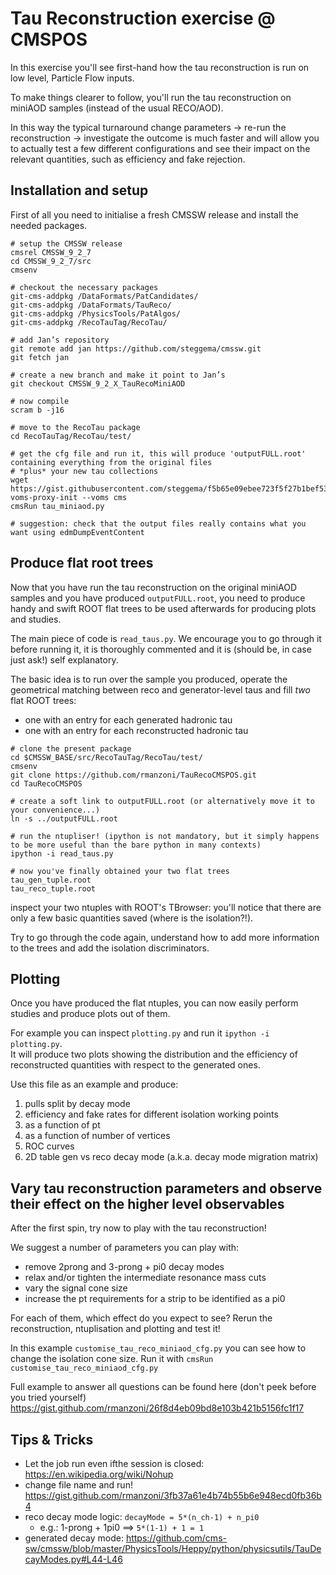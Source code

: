 # Tau Reconstruction exercise @ CMSPOS
In this exercise you'll see first-hand how the tau reconstruction is run on low level, Particle Flow inputs.  

To make things clearer to follow, you'll run the tau reconstruction on miniAOD samples (instead of the usual RECO/AOD). 

In this way the typical turnaround change parameters -> re-run the reconstruction -> investigate the outcome is much faster and will allow you to actually test a few different configurations and see their impact on the relevant quantities, such as efficiency and fake rejection. 

## Installation and setup
First of all you need to initialise a fresh CMSSW release and install the needed packages.

```
# setup the CMSSW release
cmsrel CMSSW_9_2_7
cd CMSSW_9_2_7/src
cmsenv

# checkout the necessary packages
git-cms-addpkg /DataFormats/PatCandidates/
git-cms-addpkg /DataFormats/TauReco/
git-cms-addpkg /PhysicsTools/PatAlgos/
git-cms-addpkg /RecoTauTag/RecoTau/

# add Jan’s repository
git remote add jan https://github.com/steggema/cmssw.git
git fetch jan

# create a new branch and make it point to Jan’s
git checkout CMSSW_9_2_X_TauRecoMiniAOD

# now compile
scram b -j16

# move to the RecoTau package
cd RecoTauTag/RecoTau/test/

# get the cfg file and run it, this will produce 'outputFULL.root' containing everything from the original files
# *plus* your new tau collections
wget https://gist.githubusercontent.com/steggema/f5b65e09ebee723f5f27b1bef53dfa03/raw/05e064b65d0fe4c3aeeb65b028ccbda857b27814/tau_miniaod.py
voms-proxy-init --voms cms
cmsRun tau_miniaod.py

# suggestion: check that the output files really contains what you want using edmDumpEventContent
```

## Produce flat root trees
Now that you have run the tau reconstruction on the original miniAOD samples and you have produced `outputFULL.root`, you need to produce handy and swift ROOT flat trees to be used afterwards for producing plots and studies.

The main piece of code is `read_taus.py`. We encourage you to go through it before running it, it is thoroughly commented and it is (should be, in case just ask!) self explanatory.

The basic idea is to run over the sample you produced, operate the geometrical matching between reco and generator-level taus and fill *two* flat ROOT trees:
* one with an entry for each generated hadronic tau
* one with an entry for each reconstructed hadronic tau

```
# clone the present package
cd $CMSSW_BASE/src/RecoTauTag/RecoTau/test/
cmsenv
git clone https://github.com/rmanzoni/TauRecoCMSPOS.git
cd TauRecoCMSPOS

# create a soft link to outputFULL.root (or alternatively move it to your convenience...)
ln -s ../outputFULL.root

# run the ntupliser! (ipython is not mandatory, but it simply happens to be more useful than the bare python in many contexts)
ipython -i read_taus.py 

# now you've finally obtained your two flat trees
tau_gen_tuple.root
tau_reco_tuple.root
```

inspect your two ntuples with ROOT's TBrowser: you'll notice that there are only a few basic quantities saved (where is the isolation?!).

Try to go through the code again, understand how to add more information to the trees and add the isolation discriminators.

## Plotting
Once you have produced the flat ntuples, you can now easily perform studies and produce plots out of them.  

For example you can inspect `plotting.py` and run it `ipython -i plotting.py`.  
It will produce two plots showing the distribution and the efficiency of reconstructed quantities with respect to the generated ones.

Use this file as an example and produce:
1. pulls split by decay mode
2. efficiency and fake rates for different isolation working points
  1. as a function of pt
  2. as a function of number of vertices
3. ROC curves
4. 2D table gen vs reco decay mode (a.k.a. decay mode migration matrix)

## Vary tau reconstruction parameters and observe their effect on the higher level observables
After the first spin, try now to play with the tau reconstruction!  

We suggest a number of parameters you can play with:
* remove 2prong and 3-prong + pi0 decay modes
* relax and/or tighten the intermediate resonance mass cuts
* vary the signal cone size
* increase the pt requirements for a strip to be identified as a pi0

For each of them, which effect do you expect to see? Rerun the reconstruction, ntuplisation and plotting and test it!

In this example `customise_tau_reco_miniaod_cfg.py` you can see how to change the isolation cone size. Run it with `cmsRun customise_tau_reco_miniaod_cfg.py`

Full example to answer all questions can be found here (don't peek before you tried yourself)
https://gist.github.com/rmanzoni/26f8d4eb09bd8e103b421b5156fc1f17

## Tips & Tricks
* Let the job run even ifthe session is closed: https://en.wikipedia.org/wiki/Nohup
* change file name and run! https://gist.github.com/rmanzoni/3fb37a61e4b74b55b6e948ecd0fb36b4
* reco decay mode logic: `decayMode = 5*(n_ch-1) + n_pi0`
   * e.g.: 1-prong + 1pi0 ==> `5*(1-1) + 1 = 1`
* generated decay mode: https://github.com/cms-sw/cmssw/blob/master/PhysicsTools/Heppy/python/physicsutils/TauDecayModes.py#L44-L46
